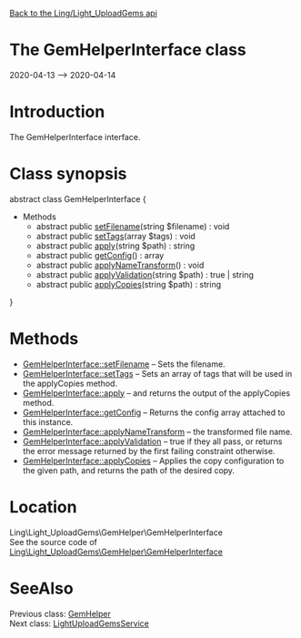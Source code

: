 [Back to the Ling/Light_UploadGems api](https://github.com/lingtalfi/Light_UploadGems/blob/master/doc/api/Ling/Light_UploadGems.md)



The GemHelperInterface class
================
2020-04-13 --> 2020-04-14






Introduction
============

The GemHelperInterface interface.



Class synopsis
==============


abstract class <span class="pl-k">GemHelperInterface</span>  {

- Methods
    - abstract public [setFilename](https://github.com/lingtalfi/Light_UploadGems/blob/master/doc/api/Ling/Light_UploadGems/GemHelper/GemHelperInterface/setFilename.md)(string $filename) : void
    - abstract public [setTags](https://github.com/lingtalfi/Light_UploadGems/blob/master/doc/api/Ling/Light_UploadGems/GemHelper/GemHelperInterface/setTags.md)(array $tags) : void
    - abstract public [apply](https://github.com/lingtalfi/Light_UploadGems/blob/master/doc/api/Ling/Light_UploadGems/GemHelper/GemHelperInterface/apply.md)(string $path) : string
    - abstract public [getConfig](https://github.com/lingtalfi/Light_UploadGems/blob/master/doc/api/Ling/Light_UploadGems/GemHelper/GemHelperInterface/getConfig.md)() : array
    - abstract public [applyNameTransform](https://github.com/lingtalfi/Light_UploadGems/blob/master/doc/api/Ling/Light_UploadGems/GemHelper/GemHelperInterface/applyNameTransform.md)() : void
    - abstract public [applyValidation](https://github.com/lingtalfi/Light_UploadGems/blob/master/doc/api/Ling/Light_UploadGems/GemHelper/GemHelperInterface/applyValidation.md)(string $path) : true | string
    - abstract public [applyCopies](https://github.com/lingtalfi/Light_UploadGems/blob/master/doc/api/Ling/Light_UploadGems/GemHelper/GemHelperInterface/applyCopies.md)(string $path) : string

}






Methods
==============

- [GemHelperInterface::setFilename](https://github.com/lingtalfi/Light_UploadGems/blob/master/doc/api/Ling/Light_UploadGems/GemHelper/GemHelperInterface/setFilename.md) &ndash; Sets the filename.
- [GemHelperInterface::setTags](https://github.com/lingtalfi/Light_UploadGems/blob/master/doc/api/Ling/Light_UploadGems/GemHelper/GemHelperInterface/setTags.md) &ndash; Sets an array of tags that will be used in the applyCopies method.
- [GemHelperInterface::apply](https://github.com/lingtalfi/Light_UploadGems/blob/master/doc/api/Ling/Light_UploadGems/GemHelper/GemHelperInterface/apply.md) &ndash; and returns the output of the applyCopies method.
- [GemHelperInterface::getConfig](https://github.com/lingtalfi/Light_UploadGems/blob/master/doc/api/Ling/Light_UploadGems/GemHelper/GemHelperInterface/getConfig.md) &ndash; Returns the config array attached to this instance.
- [GemHelperInterface::applyNameTransform](https://github.com/lingtalfi/Light_UploadGems/blob/master/doc/api/Ling/Light_UploadGems/GemHelper/GemHelperInterface/applyNameTransform.md) &ndash; the transformed file name.
- [GemHelperInterface::applyValidation](https://github.com/lingtalfi/Light_UploadGems/blob/master/doc/api/Ling/Light_UploadGems/GemHelper/GemHelperInterface/applyValidation.md) &ndash; true if they all pass, or returns the error message returned by the first failing constraint otherwise.
- [GemHelperInterface::applyCopies](https://github.com/lingtalfi/Light_UploadGems/blob/master/doc/api/Ling/Light_UploadGems/GemHelper/GemHelperInterface/applyCopies.md) &ndash; Applies the copy configuration to the given path, and returns the path of the desired copy.





Location
=============
Ling\Light_UploadGems\GemHelper\GemHelperInterface<br>
See the source code of [Ling\Light_UploadGems\GemHelper\GemHelperInterface](https://github.com/lingtalfi/Light_UploadGems/blob/master/GemHelper/GemHelperInterface.php)



SeeAlso
==============
Previous class: [GemHelper](https://github.com/lingtalfi/Light_UploadGems/blob/master/doc/api/Ling/Light_UploadGems/GemHelper/GemHelper.md)<br>Next class: [LightUploadGemsService](https://github.com/lingtalfi/Light_UploadGems/blob/master/doc/api/Ling/Light_UploadGems/Service/LightUploadGemsService.md)<br>
